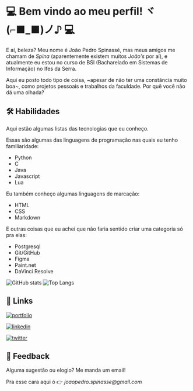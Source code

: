 
# 💻 Bem vindo ao meu perfil! ヾ(⌐■_■)ノ♪ 💻
E aí, beleza? Meu nome é João Pedro Spinassé, mas meus amigos me chamam de *Spina* (aparentemente existem muitos _João's_ por aí), e atualmente eu estou no curso de BSI (Bacharelado em Sistemas de Informação) no Ifes da Serra.

Aqui eu posto todo tipo de coisa, ~apesar de não ter uma constância muito boa~, como projetos pessoais e trabalhos da faculdade. Por quê você não dá uma olhada?

## 🛠 Habilidades

Aqui estão algumas listas das tecnologias que eu conheço.

Essas são algumas das linguagens de programação nas quais eu tenho familiaridade:
* Python
* C
* Java
* Javascript
* Lua

Eu também conheço algumas linguagens de marcação:
* HTML
* CSS
* Markdown

E outras coisas que eu achei que não faria sentido criar uma categoria só pra elas:
* Postgresql
* Git/GitHub
* Figma
* Paint.net
* DaVinci Resolve

![GitHub stats](https://github-readme-stats.vercel.app/api?username=JP-76&show_icons=true&theme=transparent)
![Top Langs](https://github-readme-stats.vercel.app/api/top-langs/?username=JP-76&layout=compact&theme=transparent)

## 🔗 Links
[![portfolio](https://img.shields.io/badge/my_portfolio-000?style=for-the-badge&logo=ko-fi&logoColor=white)](https://jp-76.github.io/portfolio/)

[![linkedin](https://img.shields.io/badge/linkedin-0A66C2?style=for-the-badge&logo=linkedin&logoColor=white)](https://www.linkedin.com/in/jo%C3%A3o-pedro-spinass%C3%A9-viana-a62543239/)

[![twitter](https://img.shields.io/badge/twitter-1DA1F2?style=for-the-badge&logo=twitter&logoColor=white)](https://twitter.com/joao_spinasse)


## 🔁 Feedback

Alguma sugestão ou elogio? Me manda um email!

Pra esse cara aqui ó 👉 _joaopedro.spinasse@gmail.com_

